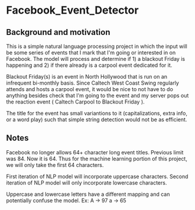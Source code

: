 # Facebook_Event_Detector

## Background and motivation
This is a simple natural language processing project in which the input will be some series of events that I mark that I'm going or interested in on Facebook. The model will process and determine if 1) a blackout Friday is happening and 2) if there already is a carpool event dedicated for it.

Blackout Friday(s) is an event in North Hollywood that is run on an infrequent bi-monthly basis. Since Caltech West Coast Swing regularly attends and hosts a carpool event, it would be nice to not have to do anything besides check that I'm going to the event and my server pops out the reaction event ( Caltech Carpool to Blackout Friday ).

The title for the event has small variantions to it (capitalizations, extra info, or a word play) such that simple string detection would not be as efficient. 


## Notes
Facebook no longer allows 64+ character long event titles. Previous limit was 84. Now it is 64. Thus for the machine learning portion of this project, we will only take the first 64 characters.

First iteration of NLP model will incorporate uppercase characters.
Second iteration of NLP model will only incorporate lowercase characters.

Uppercase and lowercase letters have a different mapping and can potentially confuse the model. 
Ex:   A -> 97
      a -> 65
